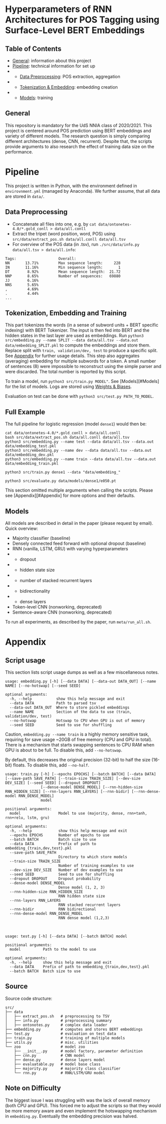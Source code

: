 # Hyperparameters of RNN Architectures for POS Tagging using Surface-Level BERT Embeddings

## Table of Contents

- [General](#General): information about this project
- [Pipeline](#Pipeline): technical information for set up
- - [Data Preprocessing](##Data-Preprocessing): POS extraction, aggregation
- - [Tokenization & Embedding](##Tokenization-&-Embedding): embedding creation
- - [Models](##Models): training

## General

This repository is mandatory for the UdS NNIA class of 2020/2021. This project is centered around POS prediction using BERT embeddings and variety of different models. The research question is simply comparing different architectures (dense, CNN, recurrent). Despite that, the scripts provide arguments to also research the effect of training data size on the performance.

# Pipeline

This project is written in Python, with the environment defined in `envirovnment.yml` (managed by Anaconda). We further assume, that all data are stored in `data/`.

## Data Preprocessing

- Concatenate all files into one, e.g. by `cat data/ontonetes-4.0/*.gold_conll > data/all.conll`
- Extract the tripet (word position, word, POS) using `src/data/extract_pos.sh data/all.conll data/all.tsv`
- For overview of the POS data (in .tsv), run `./src/data/info.py data/all.tsv > data/all.info`:

```
Tags:                   Overall:
NN       13.71%         Max sequence length:     228
IN       11.16%         Min sequence length:       1
DT        8.92%         Mean sequence length:  21.72
NNP       8.65%         Number of sequences:   69880
JJ        6.16%
NNS       5.65%
,         4.69%
.         4.44%
...
```

## Tokenization, Embedding and Training

This part tokenizes the words (in a sense of subword units + BERT specific indexing) with BERT Tokenizer. The input is then fed into BERT and the hidden states in the last layer are used as embeddings. Run `python3 src/embedding.py --name SPLIT --data data/all.tsv --data.out data/embedding_SPLIT.pkl` to compute the embeddings and store them. Replace split with `train, validation/dev, test` to produce a specific split. See [Appendix](#Appendix) for further usage details. This step also aggregates (averaging) embedding for multiple subwords for a token. A small number of sentences (8) were impossible to reconstruct using the simple parser and were discarded. The total number is reported by this script.

To train a model, run `python3 src/train.py MODEL"`. See [Models][#Models] for the list of models. Logs are stored using [Weights & Biases](https://wandb.ai/).

Evaluation on test can be done with `python3 src/test.py PATH_TO_MODEL`.

## Full Example

The full pipeline for logistic regression (model `dense1`) would then be:

```
cat data/ontonetes-4.0/*.gold_conll > data/all.conll
bash src/data/extract_pos.sh data/all.conll data/all.tsv
python3 src/embedding.py --name test --data data/all.tsv --data.out data/embedding_test.pkl
python3 src/embedding.py --name dev --data data/all.tsv --data.out data/embedding_dev.pkl
python3 src/embedding.py --name train --data data/all.tsv --data.out data/embedding_train.pkl

python3 src/train.py dense1 --data "data/embedding_"

python3 src/evaluate.py data/models/dense1/e050.pt
```

This section omitted multiple arguments when calling the scripts. Please see [Appendix][#Appendix] for more options and their defaults.

## Models

All models are described in detail in the paper (please request by email). Quick overview:

- Majority classifier (baseline)
- Densely connected feed forward with optional dropout (baseline)
- RNN (vanilla, LSTM, GRU) with varying hyperparameters
- - dropout
- - hidden state size
- - number of stacked recurrent layers
- - bidirectionality
- - dense layers
- Token-level CNN (nonworking, deprecated)
- Sentence-aware CNN (nonworking, deprecated)

To run all experiments, as described by the paper, run `meta/run_all.sh`.

# Appendix

## Script usage

This section lists script usage dumps as well as a few miscellaneous notes.

```
usage: embedding.py [-h] [--data DATA] [--data-out DATA_OUT] [--name NAME] [--no-hotswap] [--seed SEED]

optional arguments:
  -h, --help           show this help message and exit
  --data DATA          Path to parsed tsv
  --data-out DATA_OUT  Where to store pickled embeddings
  --name NAME          Section of the data to use (train, validation/dev, test)
  --no-hotswap         Hotswap to CPU when GPU is out of memory
  --seed SEED          Seed to use for shuffling
```

Caution, `embedding.py --name train` is a highly memory sensitive task, requiring for save usage ~20GB of free memory (CPU and GPU in total). There is a mechanism that starts swapping sentences to CPU RAM when GPU is about to be full. To disable this, add `--no-hotswap`.

By default, this decreases the original precision (32-bit) to half the size (16-bit) floats. To disable this, add `--no-half`. 

```
usage: train.py [-h] [--epochs EPOCHS] [--batch BATCH] [--data DATA] [--save-path SAVE_PATH] [--train-size TRAIN_SIZE] [--dev-size DEV_SIZE] [--seed SEED] [--dropout DROPOUT]
                [--dense-model DENSE_MODEL] [--rnn-hidden-size RNN_HIDDEN_SIZE] [--rnn-layers RNN_LAYERS] [--rnn-bidir] [--rnn-dense-model RNN_DENSE_MODEL]
                model

positional arguments:
  model                 Model to use (majority, dense, rnn+tanh, rnn+relu, lstm, gru)

optional arguments:
  -h, --help            show this help message and exit
  --epochs EPOCHS       Number of epochs to use
  --batch BATCH         Batch size to use
  --data DATA           Prefix of path to embedding_{train,dev,test}.pkl
  --save-path SAVE_PATH
                        Directory to which store models
  --train-size TRAIN_SIZE
                        Number of training examples to use
  --dev-size DEV_SIZE   Number of dev examples to use
  --seed SEED           Seed to use for shuffling
  --dropout DROPOUT     Dropout probability
  --dense-model DENSE_MODEL
                        Dense model (1, 2, 3)
  --rnn-hidden-size RNN_HIDDEN_SIZE
                        RNN hidden state size
  --rnn-layers RNN_LAYERS
                        RNN stacked recurrent layers
  --rnn-bidir           RNN bidirectional
  --rnn-dense-model RNN_DENSE_MODEL
                        RNN dense model (1,2,3)
```

&nbsp;

```
usage: test.py [-h] [--data DATA] [--batch BATCH] model

positional arguments:
  model          Path to the model to use

optional arguments:
  -h, --help     show this help message and exit
  --data DATA    Prefix of path to embedding_{train,dev,test}.pkl
  --batch BATCH  Batch size to use
```

## Source

Source code structure:

```
src/
├── data
│   ├── extract_pos.sh   # preprocessing to TSV
│   ├── info.py          # preprocessing summary
│   ├── ontonotes.py     # complex data loader
├── embedding.py         # computes and stores BERT embeddings
├── test.py              # evaluation on test data
├── train.py             # training of multiple models
├── utils.py             # misc. utilities
└── zoo                  # model zoo
    ├── __init__.py      # model factory, parameter definition
    ├── cnn.py           # CNN model
    ├── dense.py         # dense layers model
    ├── evaluatable.py   # model base class
    ├── majority.py      # majority class classifier
    └── rnn.py           # RNN/LSTM/GRU model
```

## Note on Difficulty

The biggest issue I was struggling with was the lack of overall memory (both CPU and GPU). This forced me to adjust the scripts so that they would be more memory aware and even implement the hotswapping mechanism in `embedding.py`. Eventually the embedding precision was halved.

